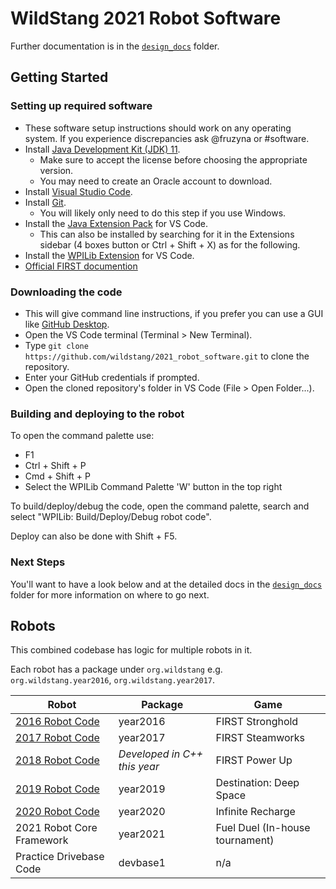 # WildStang 2021 Robot Software

Further documentation is in the [`design_docs`](design_docs/) folder.

## Getting Started
### Setting up required software
- These software setup instructions should work on any operating system. If you experience discrepancies ask @fruzyna or #software.
- Install [Java Development Kit (JDK) 11](https://www.oracle.com/java/technologies/javase-jdk11-downloads.html).
  - Make sure to accept the license before choosing the appropriate version.
  - You may need to create an Oracle account to download.
- Install [Visual Studio Code](https://code.visualstudio.com/).
- Install [Git](https://git-scm.com/download/).
  - You will likely only need to do this step if you use Windows.
- Install the [Java Extension Pack](https://marketplace.visualstudio.com/items?itemName=vscjava.vscode-java-pack) for VS Code.
  - This can also be installed by searching for it in the Extensions sidebar (4 boxes button or Ctrl + Shift + X) as for the following.
- Install the [WPILib Extension](https://marketplace.visualstudio.com/items?itemName=wpilibsuite.vscode-wpilib) for VS Code.
- [Official FIRST documention](https://docs.wpilib.org/en/latest/)

### Downloading the code
- This will give command line instructions, if you prefer you can use a GUI like [GitHub Desktop](https://desktop.github.com/).
- Open the VS Code terminal (Terminal > New Terminal).
- Type `git clone https://github.com/wildstang/2021_robot_software.git` to clone the repository.
- Enter your GitHub credentials if prompted.
- Open the cloned repository's folder in VS Code (File > Open Folder...).

### Building and deploying to the robot
To open the command palette use:
- F1
- Ctrl + Shift + P
- Cmd + Shift + P
- Select the WPILib Command Palette 'W' button in the top right

To build/deploy/debug the code, open the command palette, search and select "WPILib: Build/Deploy/Debug robot code".

Deploy can also be done with Shift + F5.

### Next Steps
You'll want to have a look below and at the detailed docs in the
[`design_docs`](design_docs/) folder for more information on where to go next.

## Robots
This combined codebase has logic for multiple robots in it. 

Each robot has a package under `org.wildstang` e.g. `org.wildstang.year2016`, `org.wildstang.year2017`.

| Robot                                                            | Package                      | Game                            |
| ---------------------------------------------------------------- | ---------------------------- | ------------------------------- |
| [2016 Robot Code](https://www.thebluealliance.com/team/111/2016) | year2016                     | FIRST Stronghold                |
| [2017 Robot Code](https://www.thebluealliance.com/team/111/2017) | year2017                     | FIRST Steamworks                |
| [2018 Robot Code](https://www.thebluealliance.com/team/111/2018) | *Developed in C++ this year* | FIRST Power Up                  |
| [2019 Robot Code](https://www.thebluealliance.com/team/111/2019) | year2019                     | Destination: Deep Space         |
| [2020 Robot Code](https://www.thebluealliance.com/team/111/2020) | year2020                     | Infinite Recharge               |
| 2021 Robot Core Framework                                        | year2021                     | Fuel Duel (In-house tournament) |
| Practice Drivebase Code                                          | devbase1                     | n/a                             |